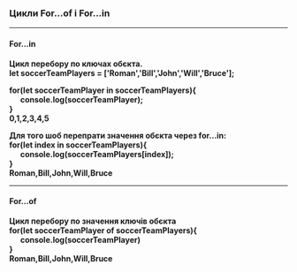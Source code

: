 <h3><b>Цикли For...of і For...in <b></h3>
<hr>
 
<h4><b>For...in</b></h4>
Цикл перебору по ключах обєкта.<br/>
let soccerTeamPlayers = ['Roman','Bill','John','Will','Bruce'];<br/>

for(let soccerTeamPlayer in soccerTeamPlayers){ <br/>
    &nbsp;&nbsp;&nbsp;&nbsp;&nbsp;&nbsp;console.log(soccerTeamPlayer);<br/>
}<br/>
0,1,2,3,4,5

<b>Для того шоб перепрати значення обєкта через for...in:</b><br/>
for(let index in soccerTeamPlayers){<br/>
    &nbsp;&nbsp;&nbsp;&nbsp;&nbsp;&nbsp;console.log(soccerTeamPlayers[index]);<br/>
}<br/>
Roman,Bill,John,Will,Bruce

<hr>
<h4><b>For...of</b></h4>
Цикл перебору по значення ключів обєкта<br/>
for(let soccerTeamPlayer of soccerTeamPlayers){<br/>
    &nbsp;&nbsp;&nbsp;&nbsp;&nbsp;&nbsp;console.log(soccerTeamPlayer)<br/>
}<br/>
Roman,Bill,John,Will,Bruce

